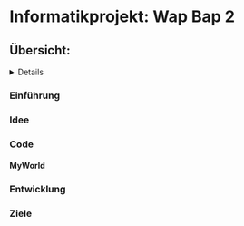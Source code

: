 # Informatikprojekt: Wap Bap 2

## Übersicht:
<details>
  let's a go
  
  </details>

### Einführung
### Idee
### Code
#### MyWorld
####
### Entwicklung
### Ziele
### 
